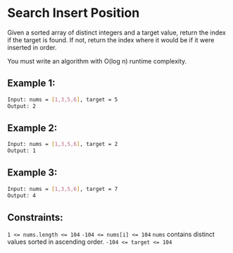 # Search Insert Position

Given a sorted array of distinct integers and a target value, return the index if the target is found. If not, return the index where it would be if it were inserted in order.

You must write an algorithm with O(log n) runtime complexity.

## Example 1:

```bash
Input: nums = [1,3,5,6], target = 5
Output: 2
```

## Example 2:

```bash
Input: nums = [1,3,5,6], target = 2
Output: 1
```

## Example 3:

```bash
Input: nums = [1,3,5,6], target = 7
Output: 4
```

## Constraints:

`1 <= nums.length <= 104`
`-104 <= nums[i] <= 104`
`nums` contains distinct values sorted in ascending order.
`-104 <= target <= 104`
